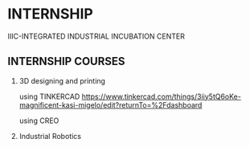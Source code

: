 # INTERNSHIP

IIIC-INTEGRATED INDUSTRIAL INCUBATION CENTER

## INTERNSHIP COURSES
1. 3D designing and printing

   using TINKERCAD
   https://www.tinkercad.com/things/3iiy5tQ6oKe-magnificent-kasi-migelo/edit?returnTo=%2Fdashboard

   using CREO

3. Industrial Robotics
   

